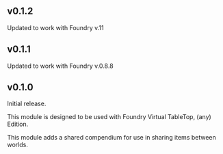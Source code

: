 ## v0.1.2

Updated to work with Foundry v.11

## v0.1.1

Updated to work with Foundry v.0.8.8

## v0.1.0

Initial release.

This module is designed to be used with
Foundry Virtual TableTop, (any) Edition.

This module adds a shared compendium for use in sharing items between worlds.
